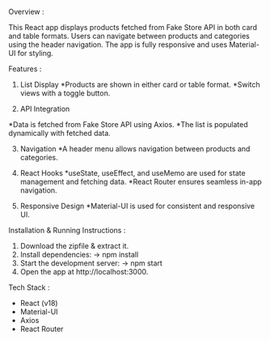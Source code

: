 Overview :

This React app displays products fetched from Fake Store API in both card and table formats. Users can navigate between products and categories using the header navigation. The app is fully responsive and uses Material-UI for styling.

Features :

1. List Display
*Products are shown in either card or table format.
*Switch views with a toggle button.

2. API Integration

*Data is fetched from Fake Store API using Axios.
*The list is populated dynamically with fetched data.

3. Navigation
*A header menu allows navigation between products and categories.

4. React Hooks
*useState, useEffect, and useMemo are used for state management and fetching data.
*React Router ensures seamless in-app navigation.

5. Responsive Design
*Material-UI is used for consistent and responsive UI.

Installation & Running Instructions :

1. Download the zipfile & extract it.
2. Install dependencies:
    -> npm install
3. Start the development server:
    -> npm start
4. Open the app at http://localhost:3000.

Tech Stack : 

- React (v18)
- Material-UI
- Axios
- React Router


